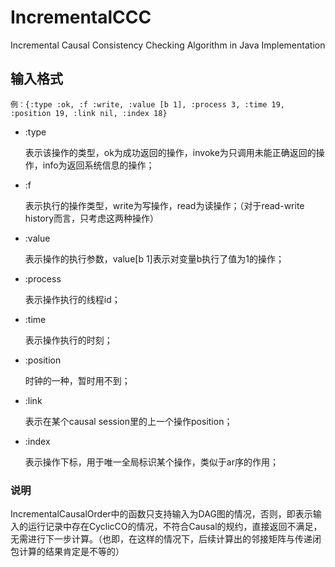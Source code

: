 # IncrementalCCC
Incremental Causal Consistency Checking Algorithm in Java Implementation



## 输入格式

```
例：{:type :ok, :f :write, :value [b 1], :process 3, :time 19, :position 19, :link nil, :index 18}
```

- :type

  表示该操作的类型，ok为成功返回的操作，invoke为只调用未能正确返回的操作，info为返回系统信息的操作；

- :f

  表示执行的操作类型，write为写操作，read为读操作；（对于read-write history而言，只考虑这两种操作）

- :value

  表示操作的执行参数，value[b 1]表示对变量b执行了值为1的操作；

- :process

  表示操作执行的线程id；

- :time

  表示操作执行的时刻；

- :position

  时钟的一种，暂时用不到；

- :link

  表示在某个causal session里的上一个操作position；

- :index

  表示操作下标，用于唯一全局标识某个操作，类似于ar序的作用；





### 说明

IncrementalCausalOrder中的函数只支持输入为DAG图的情况，否则，即表示输入的运行记录中存在CyclicCO的情况，不符合Causal的规约，直接返回不满足，无需进行下一步计算。（也即，在这样的情况下，后续计算出的邻接矩阵与传递闭包计算的结果肯定是不等的）







